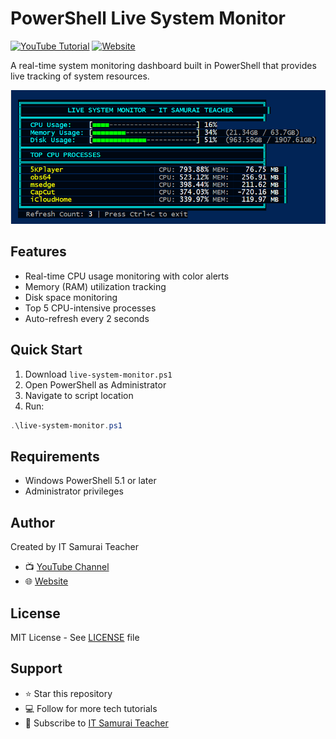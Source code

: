 # PowerShell Live System Monitor
[![YouTube Tutorial](https://img.shields.io/badge/YouTube-Tutorial-red)](https://www.youtube.com/@ITSamuraiTeacher)
[![Website](https://img.shields.io/badge/Website-IT%20Samurai%20Teacher-blue)](https://samuraiteacher.com/)

A real-time system monitoring dashboard built in PowerShell that provides live tracking of system resources.

![Dashboard Preview](dashboard-preview.png)

## Features
- Real-time CPU usage monitoring with color alerts
- Memory (RAM) utilization tracking
- Disk space monitoring
- Top 5 CPU-intensive processes
- Auto-refresh every 2 seconds

## Quick Start
1. Download `live-system-monitor.ps1`
2. Open PowerShell as Administrator
3. Navigate to script location
4. Run:
```powershell
.\live-system-monitor.ps1
```

## Requirements
- Windows PowerShell 5.1 or later
- Administrator privileges

## Author
Created by IT Samurai Teacher
- 📺 [YouTube Channel](https://www.youtube.com/@ITSamuraiTeacher)
- 🌐 [Website](https://samuraiteacher.com/)

## License
MIT License - See [LICENSE](LICENSE) file

## Support
- ⭐ Star this repository
- 💻 Follow for more tech tutorials
- 🎥 Subscribe to [IT Samurai Teacher](https://www.youtube.com/@ITSamuraiTeacher)
